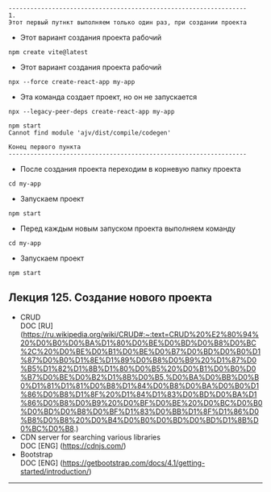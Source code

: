 ```text
------------------------------------------------------------------
1.
Этот первый путнкт выполняем только один раз, при создании проекта 
```
* Этот вариант создания проекта рабочий
```shell
npm create vite@latest
```

* Этот вариант создания проекта рабочий
```shell
npx --force create-react-app my-app
```

* Эта команда создает проект, но он не запускается
```shell
npx --legacy-peer-deps create-react-app my-app
```

```text
npm start
Cannot find module 'ajv/dist/compile/codegen'
```
```text
Конец первого пункта
------------------------------------------------------------------
```

* После создания проекта переходим в корневую папку проекта
```shell
cd my-app
```
* Запускаем проект
```shell
npm start
```
* Перед каждым новым запуском проекта выполняем команду
```shell
cd my-app
```
* Запускаем проект
```shell
npm start
```  

## Лекция 125. Создание нового проекта

* CRUD  
  DOC [RU] (https://ru.wikipedia.org/wiki/CRUD#:~:text=CRUD%20%E2%80%94%20%D0%B0%D0%BA%D1%80%D0%BE%D0%BD%D0%B8%D0%BC%2C%20%D0%BE%D0%B1%D0%BE%D0%B7%D0%BD%D0%B0%D1%87%D0%B0%D1%8E%D1%89%D0%B8%D0%B9%20%D1%87%D0%B5%D1%82%D1%8B%D1%80%D0%B5%20%D0%B1%D0%B0%D0%B7%D0%BE%D0%B2%D1%8B%D0%B5,%D0%BA%D0%BB%D0%B0%D1%81%D1%81%D0%B8%D1%84%D0%B8%D0%BA%D0%B0%D1%86%D0%B8%D1%8F%20%D1%84%D1%83%D0%BD%D0%BA%D1%86%D0%B8%D0%B9%20%D0%BF%D0%BE%20%D0%BC%D0%B0%D0%BD%D0%B8%D0%BF%D1%83%D0%BB%D1%8F%D1%86%D0%B8%D0%B8%20%D0%B4%D0%B0%D0%BD%D0%BD%D1%8B%D0%BC%D0%B8.)
* CDN server for searching various libraries  
  DOC [ENG] (https://cdnjs.com/)
* Bootstrap  
  DOC [ENG] (https://getbootstrap.com/docs/4.1/getting-started/introduction/)
---------------------------------------------------------------------------
